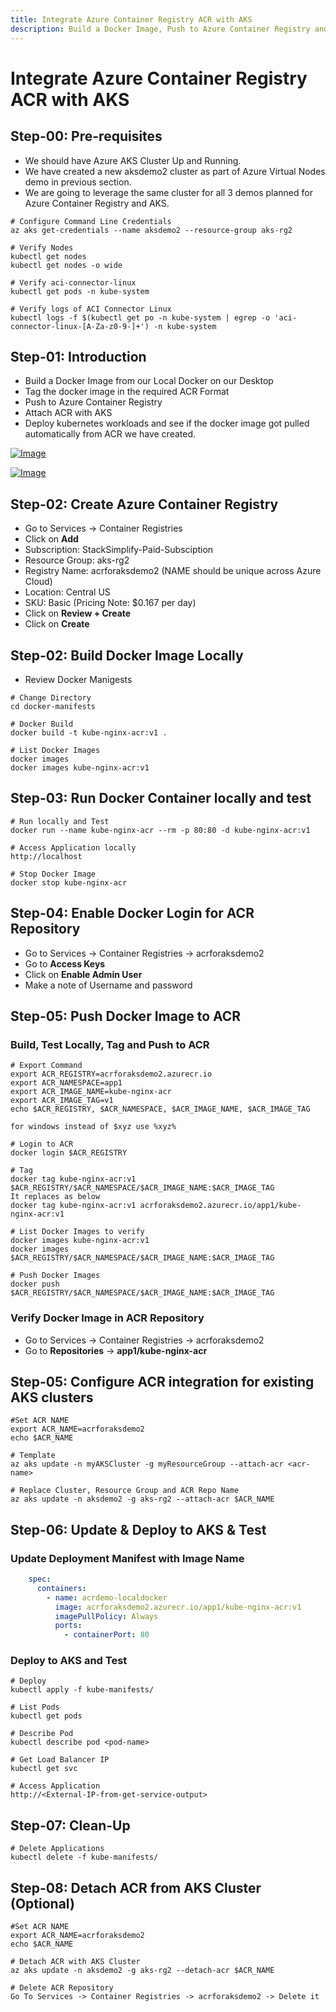 ```yaml
---
title: Integrate Azure Container Registry ACR with AKS
description: Build a Docker Image, Push to Azure Container Registry and  Attach ACR with AKS 
---
```


# Integrate Azure Container Registry ACR with AKS

## Step-00: Pre-requisites
- We should have Azure AKS Cluster Up and Running.
- We have created a new aksdemo2 cluster as part of Azure Virtual Nodes demo in previous section.
- We are going to leverage the same cluster for all 3 demos planned for Azure Container Registry and AKS.
```
# Configure Command Line Credentials
az aks get-credentials --name aksdemo2 --resource-group aks-rg2

# Verify Nodes
kubectl get nodes 
kubectl get nodes -o wide

# Verify aci-connector-linux
kubectl get pods -n kube-system

# Verify logs of ACI Connector Linux
kubectl logs -f $(kubectl get po -n kube-system | egrep -o 'aci-connector-linux-[A-Za-z0-9-]+') -n kube-system
```

## Step-01: Introduction
- Build a Docker Image from our Local Docker on our Desktop
- Tag the docker image in the required ACR Format
- Push to Azure Container Registry
- Attach ACR with AKS
- Deploy kubernetes workloads and see if the docker image got pulled automatically from ACR we have created. 


[![Image](https://stacksimplify.com/course-images/azure-kubernetes-service-and-acr.png "Azure AKS Kubernetes - Masterclass")](https://stacksimplify.com/course-images/azure-kubernetes-service-and-acr.png)

[![Image](https://stacksimplify.com/course-images/azure-container-registry-pricing-tiers.png "Azure AKS Kubernetes - Masterclass")](https://stacksimplify.com/course-images/azure-container-registry-pricing-tiers.png)

## Step-02: Create Azure Container Registry
- Go to Services -> Container Registries
- Click on **Add**
- Subscription: StackSimplify-Paid-Subsciption
- Resource Group: aks-rg2
- Registry Name: acrforaksdemo2   (NAME should be unique across Azure Cloud)
- Location: Central US
- SKU: Basic  (Pricing Note: $0.167 per day)
- Click on **Review + Create**
- Click on **Create**

## Step-02: Build Docker Image Locally
- Review Docker Manigests 
```
# Change Directory
cd docker-manifests
 
# Docker Build
docker build -t kube-nginx-acr:v1 .

# List Docker Images
docker images
docker images kube-nginx-acr:v1
```

## Step-03: Run Docker Container locally and test
```
# Run locally and Test
docker run --name kube-nginx-acr --rm -p 80:80 -d kube-nginx-acr:v1

# Access Application locally
http://localhost

# Stop Docker Image
docker stop kube-nginx-acr
```

## Step-04: Enable Docker Login for ACR Repository 
- Go to Services -> Container Registries -> acrforaksdemo2
- Go to **Access Keys**
- Click on **Enable Admin User**
- Make a note of Username and password

## Step-05: Push Docker Image to ACR

### Build, Test Locally, Tag and Push to ACR
```
# Export Command
export ACR_REGISTRY=acrforaksdemo2.azurecr.io
export ACR_NAMESPACE=app1
export ACR_IMAGE_NAME=kube-nginx-acr
export ACR_IMAGE_TAG=v1
echo $ACR_REGISTRY, $ACR_NAMESPACE, $ACR_IMAGE_NAME, $ACR_IMAGE_TAG

for windows instead of $xyz use %xyz%

# Login to ACR
docker login $ACR_REGISTRY

# Tag
docker tag kube-nginx-acr:v1  $ACR_REGISTRY/$ACR_NAMESPACE/$ACR_IMAGE_NAME:$ACR_IMAGE_TAG
It replaces as below
docker tag kube-nginx-acr:v1 acrforaksdemo2.azurecr.io/app1/kube-nginx-acr:v1

# List Docker Images to verify
docker images kube-nginx-acr:v1
docker images $ACR_REGISTRY/$ACR_NAMESPACE/$ACR_IMAGE_NAME:$ACR_IMAGE_TAG

# Push Docker Images
docker push $ACR_REGISTRY/$ACR_NAMESPACE/$ACR_IMAGE_NAME:$ACR_IMAGE_TAG
```
### Verify Docker Image in ACR Repository
- Go to Services -> Container Registries -> acrforaksdemo2
- Go to **Repositories** -> **app1/kube-nginx-acr**


## Step-05: Configure ACR integration for existing AKS clusters
```
#Set ACR NAME
export ACR_NAME=acrforaksdemo2
echo $ACR_NAME

# Template
az aks update -n myAKSCluster -g myResourceGroup --attach-acr <acr-name>

# Replace Cluster, Resource Group and ACR Repo Name
az aks update -n aksdemo2 -g aks-rg2 --attach-acr $ACR_NAME
```


## Step-06: Update & Deploy to AKS & Test
### Update Deployment Manifest with Image Name
```yaml
    spec:
      containers:
        - name: acrdemo-localdocker
          image: acrforaksdemo2.azurecr.io/app1/kube-nginx-acr:v1
          imagePullPolicy: Always
          ports:
            - containerPort: 80
```

### Deploy to AKS and Test
```
# Deploy
kubectl apply -f kube-manifests/

# List Pods
kubectl get pods

# Describe Pod
kubectl describe pod <pod-name>

# Get Load Balancer IP
kubectl get svc

# Access Application
http://<External-IP-from-get-service-output>
```

## Step-07: Clean-Up
```
# Delete Applications
kubectl delete -f kube-manifests/
```

## Step-08: Detach ACR from AKS Cluster (Optional)
```
#Set ACR NAME
export ACR_NAME=acrforaksdemo2
echo $ACR_NAME

# Detach ACR with AKS Cluster
az aks update -n aksdemo2 -g aks-rg2 --detach-acr $ACR_NAME

# Delete ACR Repository
Go To Services -> Container Registries -> acrforaksdemo2 -> Delete it
```

